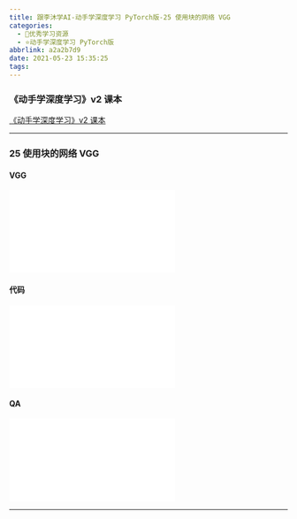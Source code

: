 ```yaml
---
title: 跟李沐学AI-动手学深度学习 PyTorch版-25 使用块的网络 VGG
categories:
  - 🌙优秀学习资源
  - ⭐动手学深度学习 PyTorch版
abbrlink: a2a2b7d9
date: 2021-05-23 15:35:25
tags:
---
```


### 《动手学深度学习》v2 课本

[《动手学深度学习》v2 课本](http://zh.d2l.ai/)

***

### 25 使用块的网络 VGG

#### VGG

<iframe src="//player.bilibili.com/player.html?aid=375682529&bvid=BV1Ao4y117Pd&cid=342942152&page=1" scrolling="no" border="0" frameborder="no" framespacing="0" allowfullscreen="true"> </iframe>

<!--more-->

#### 代码

<iframe src="//player.bilibili.com/player.html?aid=375682529&bvid=BV1Ao4y117Pd&cid=342950623&page=2" scrolling="no" border="0" frameborder="no" framespacing="0" allowfullscreen="true"> </iframe>

#### QA

<iframe src="//player.bilibili.com/player.html?aid=375682529&bvid=BV1Ao4y117Pd&cid=342952293&page=3" scrolling="no" border="0" frameborder="no" framespacing="0" allowfullscreen="true"> </iframe>

***
